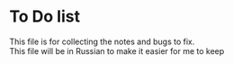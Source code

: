 # To Do list  
This file is for collecting the notes and bugs to fix.  
This file will be in Russian to make it easier for me to keep  
